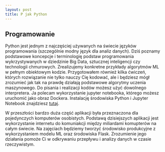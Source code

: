 ```yaml
---
layout: post
title: P jak Python
---
```


## Programowanie

Python jest jednym z najczęściej używanych na świecie języków programowania (szczególnie modny język dla analiz danych).
Dziś poznamy podstawowe koncepcje i terminologię podstaw programowania wykrzystywanych w dziedzinie Big Data, sztucznej inteligencji czy technologii chmurowych. 
Zrealizujemy konkretne przykłady algorytmów ML w pełnym obiektowym kodzie.
Przygotowałem również kilka ćwiczeń, których rozwiązanie nie tylko nauczy Cię kodować, ale i będziesz mógł zrozumieć jak tak na prawdę działają podstawowe algorytmy uczenia maszynowego. 
Do pisania i realizacji kodów możesz użyć dowolnego interpretera.
Ja polecam wykorzystanie jupyter notebooka, którego możesz uruchomić jako obraz Dockera. 
Instalację środowiska Python i Jupyter Notebook znajdziesz [tutaj]().

W przeszłości bardzo duża część aplikacji była przeznaczona dla pojedynczych komputerów osobistych.
Podstawą dzisiejszych aplikacji jest wykorzystanie internetu do komuniakcji między miliardami komupterów na całym świecie. 
Na zajęciach będziemy tworzyć środowisko produkcyjne z wykorzystaniem modelu ML oraz środowiska Flask. 
Zrozumienie jego działania pomoże Ci w odkrywaniu przepływu i analizy danych w czasie rzeczywistym. 

